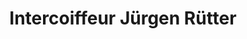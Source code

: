 ---
title: "Intercoiffeur Jürgen Rütter"
url: /dorsten/intercoiffeur-juergen-ruetter/
shop: Friseur
---